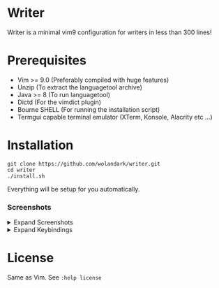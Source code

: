 # Writer
Writer is a minimal vim9 configuration for writers in less than 300 lines!

# Prerequisites 
- Vim >= 9.0 (Preferably compiled with huge features)
- Unzip (To extract the languagetool archive)
- Java >= 8 (To run languagetool)
- Dictd (For the vimdict plugin)
- Bourne SHELL (For running the installation script)
- Termgui capable terminal emulator (XTerm, Konsole, Alacrity etc ...)

# Installation

```
git clone https://github.com/wolandark/writer.git
cd writer
./install.sh
```

Everything will be setup for you automatically.


<!-- ### With Goyo
![image](https://github.com/wolandark/writer/assets/107309764/8c54baf3-0a77-421d-8830-1107783672bd)
![image](https://github.com/wolandark/writer/assets/107309764/011e651a-50ee-4839-a429-b7ca7ff55842)
### With Limelight

### Minimal statusline with word count
![image](https://github.com/wolandark/writer/assets/107309764/3dcfe195-3b57-493a-ba40-a3f6246c738c)
-->

### Screenshots

<details><summary>Expand Screenshots</summary>

  # Minimal statusline with word count
![image](https://github.com/user-attachments/assets/321b2fa6-ae5d-46b6-9a6d-b30de6f75fbe)
# Distraction free writing/reading
![image](https://github.com/user-attachments/assets/a8ef2089-2f8d-47b1-9fa3-ede88f9f4513)
![image](https://github.com/user-attachments/assets/0038264e-2ec7-438e-818a-913d6e5e5723)
# Dictionary popup (Using dictd)
![image](https://github.com/user-attachments/assets/2ac489cc-58f2-4c86-9ae2-0dac78d6b2de)
# Built-in theasaurus 
![image](https://github.com/user-attachments/assets/0af016bd-4cf5-4ae6-9ed9-84106084bbb2)
# Grammer cheker using opensource languagetool (needs java >=8)
![image](https://github.com/user-attachments/assets/de66ddb9-5901-4292-952a-3147abb69976)
# Unicode lines, boxes, spell checking and correction, formatting and justification
![image](https://github.com/user-attachments/assets/f15a40bf-b753-43b6-a615-3e3152d9293e)

</details>
<!--
  <table border="1">
        <tr>
            <td><img src="https://github.com/user-attachments/assets/321b2fa6-ae5d-46b6-9a6d-b30de6f75fbe" alt="Image 1"></td>
            <td><img src="https://github.com/user-attachments/assets/a8ef2089-2f8d-47b1-9fa3-ede88f9f4513" alt="Image 2"></td>
            <td><img src="https://github.com/user-attachments/assets/0038264e-2ec7-438e-818a-913d6e5e5723" alt="Image 3"></td>
        </tr>
        <tr>
            <td><img src="https://github.com/user-attachments/assets/2ac489cc-58f2-4c86-9ae2-0dac78d6b2de" alt="Image 4"></td>
            <td><img src="https://github.com/user-attachments/assets/0af016bd-4cf5-4ae6-9ed9-84106084bbb2" alt="Image 5"></td>
            <td><img src="https://github.com/user-attachments/assets/de66ddb9-5901-4292-952a-3147abb69976" alt="Image 6"></td>
        </tr>
        <tr>
            <td><img src="https://github.com/user-attachments/assets/f15a40bf-b753-43b6-a615-3e3152d9293e" alt="Image 7"></td>
            <td></td>
            <td></td>
        </tr>
    </table>
-->

<details>
<summary>Expand Keybindings</summary>

# Keybindings
 | Mode        | Mapping               | Command                                   |
 | ----------- | --------------------  | ----------------------------------------- |
 | Normal      | \<nowait\>\a          | :call AutoSaveToggle()\<CR\>              |
 | Normal      | Q                     | mmgqG`m                                   |
 | Normal      | Y                     | y$                                        |
 | Normal      | YA                    | :%y                                       |
 | Insert      | \<Tab\>               | \<C-n\>                                   |
 | Insert      | \<S-Tab\>             | \<C-p\>                                   |
 | Insert      | \<C-U\>               | \<C-G\>u\<C-U\>                           |
 | Normal      | \<leader\>\           | :.!toilet -w 200 -f term -F border\<CR\>  |
 | Normal      | \<leader\>S           | :normal! O\<ESC\>jo\<ESC\>kzzk\<CR\>      |
 | Normal      | \<leader\>[           | :normal! O\<ESC\>j                        |
 | Normal      | \<leader\>]           | :normal! o\<ESC\>k                        |
 | Normal      | \<nowait\>\<leader\>w | :w!\<CR\>                                 |
 | Normal      | \<leader\>so          | :w\<CR\>:source %\<CR\>                   |
 | Normal      | \<leader\>k           | :m .-2\<CR\>                              |
 | Normal      | \<leader\>j           | :m .+1\<CR\>                              |
 | Visual      | K                     | :m .-2\<CR\>gv=gv                         |
 | Visual      | J                     | :m .+1\<CR\>gv=gv                         |
 | Insert      | \<nowait\> jj         | \<ESC\>                                   |
 | Normal      | \<C-h\>               | \<C-w\>h                                  |
 | Normal      | \<C-j\>               | \<C-w\>j                                  |
 | Normal      | \<C-k\>               | \<C-w\>k                                  |
 | Normal      | \<C-l\>               | \<C-w\>l                                  |
 | Normal      | \<C-LEFT\>            | \<C-w\>h                                  |
 | Normal      | \<C-DOWN\>            | \<C-w\>j                                  |
 | Normal      | \<C-UP\>              | \<C-w\>k                                  |
 | Normal      | \<C-RIGHT\>           | \<C-w\>l                                  |
 | Normal      | \<s-Right\>           | :vertical resize +5 \<CR\>                |
 | Normal      | \<s-LEFT\>            | :vertical resize -5 \<CR\>                |
 | Normal      | \<s-UP\>              | :resize +5 \<CR\>                         |
 | Normal      | \<s-DOWN\>            | :resize -5 \<CR\>                         |
 | Normal      | \<silent\>\<ESC\>     | \<ESC\>:noh\<CR\>\<ESC\>                  |
 | Normal      | \<F2\>                | :Dict \<CR\>                              |
 | Visual      | \<F3\>                | :DDGV \<CR\>                              |
 | Normal      | \co                   | :Colors\<CR\>                             |
 | Normal      | \f                    | \<Cmd\>call stargate#OKvim(1)\<CR\>       |
 | Normal      | \F                    | \<Cmd\>call stargate#OKvim(2)\<CR\>       |
 | Normal      | gs                    | :FixSpell\<CR\>                           |
 | Normal      | \<F6\>                | :setlocal spell! spelllang=en_us\<CR\>    |
 | Normal      | ]g                    | ]s                                        |
 | Normal      | [g                    | [s                                        |
 | Normal      | \<F5\>                | :UndotreeToggle\<CR\>                     |

</details>


# License 
Same as Vim. 
See `:help license`
